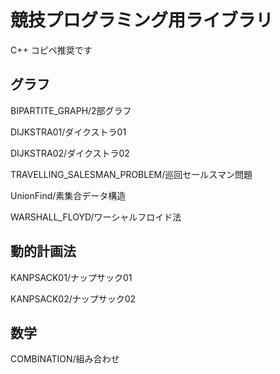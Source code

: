 # 競技プログラミング用ライブラリ

C++
コピペ推奨です

## グラフ



BIPARTITE_GRAPH/2部グラフ

DIJKSTRA01/ダイクストラ01

DIJKSTRA02/ダイクストラ02

TRAVELLING_SALESMAN_PROBLEM/巡回セールスマン問題

UnionFind/素集合データ構造

WARSHALL_FLOYD/ワーシャルフロイド法



## 動的計画法



KANPSACK01/ナップサック01

KANPSACK02/ナップサック02



## 数学



COMBINATION/組み合わせ